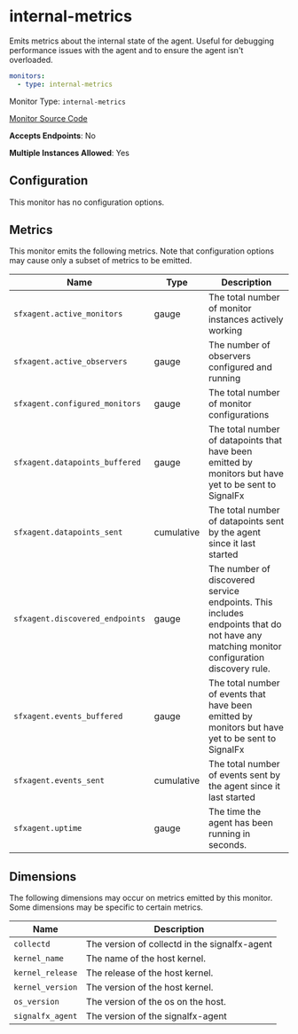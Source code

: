 <!--- GENERATED BY gomplate from scripts/docs/monitor-page.md.tmpl --->

# internal-metrics

 Emits metrics about the internal state of the
agent.  Useful for debugging performance issues with the agent and to ensure
the agent isn't overloaded.

```yaml
monitors:
  - type: internal-metrics
```


Monitor Type: `internal-metrics`

[Monitor Source Code](https://github.com/signalfx/signalfx-agent/tree/master/internal/monitors/internalmetrics)

**Accepts Endpoints**: No

**Multiple Instances Allowed**: Yes

## Configuration

This monitor has no configuration options.


## Metrics

This monitor emits the following metrics.  Note that configuration options may
cause only a subset of metrics to be emitted.

| Name | Type | Description |
| ---  | ---  | ---         |
| `sfxagent.active_monitors` | gauge | The total number of monitor instances actively working |
| `sfxagent.active_observers` | gauge | The number of observers configured and running |
| `sfxagent.configured_monitors` | gauge | The total number of monitor configurations |
| `sfxagent.datapoints_buffered` | gauge | The total number of datapoints that have been emitted by monitors but have yet to be sent to SignalFx |
| `sfxagent.datapoints_sent` | cumulative | The total number of datapoints sent by the agent since it last started |
| `sfxagent.discovered_endpoints` | gauge | The number of discovered service endpoints.  This includes endpoints that do not have any matching monitor configuration discovery rule. |
| `sfxagent.events_buffered` | gauge | The total number of events that have been emitted by monitors but have yet to be sent to SignalFx |
| `sfxagent.events_sent` | cumulative | The total number of events sent by the agent since it last started |
| `sfxagent.uptime` | gauge | The time the agent has been running in seconds. |

## Dimensions

The following dimensions may occur on metrics emitted by this monitor.  Some
dimensions may be specific to certain metrics.

| Name | Description |
| ---  | ---         |
| `collectd` | The version of collectd in the signalfx-agent |
| `kernel_name` | The name of the host kernel. |
| `kernel_release` | The release of the host kernel. |
| `kernel_version` | The version of the host kernel. |
| `os_version` | The version of the os on the host. |
| `signalfx_agent` | The version of the signalfx-agent |



